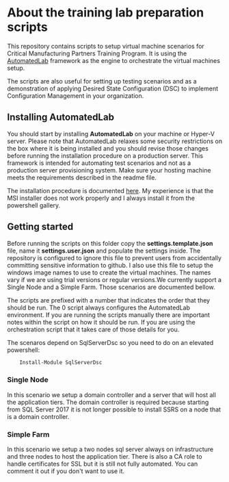 # About the training lab preparation scripts

This repository contains scripts to setup virtual machine scenarios for Critical Manufacturing Partners Training Program. It is using the [AutomatedLab](https://github.com/AutomatedLab/AutomatedLab) framework as the engine to orchestrate the virtual machines setup.

The scripts are also useful for setting up testing scenarios and as a demonstration of applying Desired State Configuration (DSC) to implement Configuration Management in your organization.

## Installing AutomatedLab

You should start by installing **AutomatedLab** on your machine or Hyper-V server. Please note that AutomatedLab relaxes some security restrictions on the box where it is being installed and you should revise those changes before running the installation procedure on a production server. This framework is intended for automating test scenarios and not as a production server provisioning system. Make sure your hosting machine meets the requirements described in the readme file.

The installation procedure is documented [here](https://github.com/AutomatedLab/AutomatedLab/wiki/1.-Installation). My experience is that the MSI installer does not work properly and I always install it from the powershell gallery.

## Getting started

Before running the scripts on this folder copy the **settings.template.json** file, name it **settings.user.json** and populate the settings inside. The repository is configured to ignore this file to prevent users from accidentally committing sensitive information to github. I also use this file to setup the windows image names to use to create the virtual machines. The names vary if we are using trial versions or regular versions.We currently support a Single Node and a Simple Farm. Those scenarios are documented bellow.

The scripts are prefixed with a number that indicates the order that they should be run. The 0 script always configures the AutomatedLab environment. If you are running the scripts manually there are important notes within the script on how it should be run. If you are using the orchestration script that it takes care of those details for you.

The scenaros depend on SqlServerDsc so you need to do on an elevated powershell:

``` PowerShell
    Install-Module SqlServerDsc
```

### Single Node

In this scenario we setup a domain controller and a server that will host all the application tiers. The domain controller is required because starting from SQL Server 2017 it is not longer possible to install SSRS on a node that is a domain controller.

### Simple Farm

In this scenario we setup a two nodes sql server always on infrastructure and three nodes to host the application tier. There is also a CA role to handle certificates for SSL but it is still not fully automated. You can comment it out if you don't want to use it.
